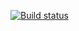 [![Build status](https://ci.appveyor.com/api/projects/status/xgttksftwxkwxl85/branch/main?svg=true)](https://ci.appveyor.com/project/bezbiletniy/autotesthomework4/branch/main)